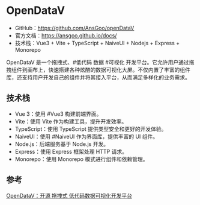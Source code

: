 # OpenDataV

- GitHub：https://github.com/AnsGoo/openDataV
- 官方文档：https://ansgoo.github.io/docs/
- 技术栈：Vue3 + Vite + TypeScript + NaiveUI + Nodejs + Express + Monorepo

OpenDataV 是一个拖拽式、#低代码 数据 #可视化 开发平台。它允许用户通过拖拽组件到画布上，快速搭建各种炫酷的数据可视化大屏。不仅内置了丰富的组件库，还支持用户开发自己的组件并将其接入平台，从而满足多样化的业务需求。

## 技术栈

- Vue 3：使用 #Vue3 构建前端界面。
- Vite：使用 Vite 作为构建工具，提升开发效率。
- TypeScript：使用 TypeScript 提供类型安全和更好的开发体验。
- NaiveUI：使用 #NaiveUI 作为界面库，提供丰富的 UI 组件。
- Node.js：后端服务基于 Node.js 开发。
- Express：使用 Express 框架处理 HTTP 请求。
- Monorepo：使用 Monorepo 模式进行组件和依赖管理。

## 参考

[OpenDataV：开源 拖拽式 低代码数据可视化开发平台](https://mp.weixin.qq.com/s/rFFtjb96FRxD7MbjvEboWw)